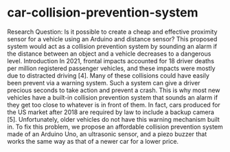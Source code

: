 # car-collision-prevention-system
Research Question: Is it possible to create a cheap and effective proximity sensor for a vehicle using an Arduino and distance sensor?  This proposed system would act as a collision prevention system by sounding an alarm if the distance between an object and a vehicle decreases to a dangerous level.
Introduction
In 2021, frontal impacts accounted for 18 driver deaths per million registered passenger vehicles, and these impacts were mostly due to distracted driving [4]. Many of these collisions could have easily been prevent via a warning system. Such a system can give a driver precious seconds to take action and prevent a crash. This is why most new vehicles have a built-in collision prevention system that sounds an alarm if they get too close to whatever is in front of them. In fact, cars produced for the US market after 2018 are required by law to include a backup camera [5]. Unfortunately, older vehicles do not have this warning mechanism built in. To fix this problem, we propose an affordable collision prevention system made of an Arduino Uno, an ultrasonic sensor, and a piezo buzzer that works the same way as that of a newer car for a lower price.
